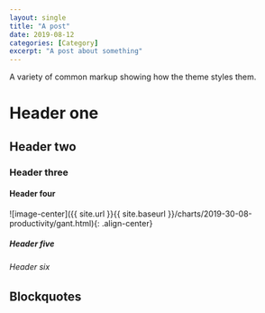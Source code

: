 ```yaml
---
layout: single
title: "A post"
date: 2019-08-12
categories: [Category]
excerpt: "A post about something"
---
```


A variety of common markup showing how the theme styles them.

# Header one

## Header two

### Header three

#### Header four

![image-center]({{ site.url }}{{ site.baseurl }}/charts/2019-30-08-productivity/gant.html){: .align-center}

##### Header five

###### Header six

## Blockquotes




